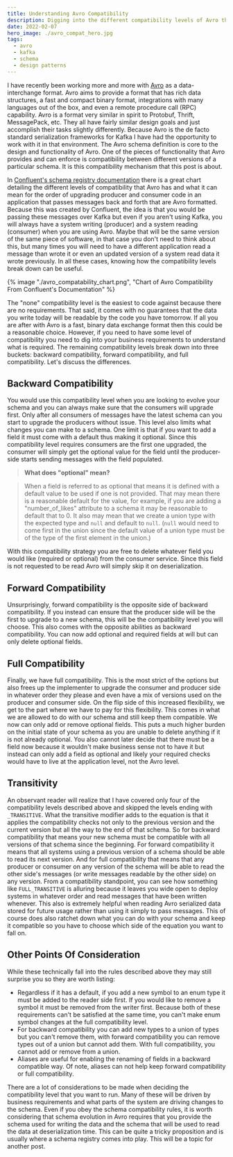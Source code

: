 ```yaml
---
title: Understanding Avro Compatibility
description: Digging into the different compatibility levels of Avro that can be used and what they actually mean.
date: 2022-02-07
hero_image: ./avro_compat_hero.jpg
tags:
  - avro
  - kafka
  - schema
  - design patterns
---
```


I have recently been working more and more with [Avro](https://avro.apache.org/docs/1.11.1/) as a data-interchange format. Avro aims to provide a format that has rich data structures, a fast and compact binary format, integrations with many languages out of the box, and even a remote procedure call (RPC) capability. Avro is a format very similar in spirit to Protobuf, Thrift, MessagePack, etc. They all have fairly similar design goals and just accomplish their tasks slightly differently. Because Avro is the de facto standard serialization frameworks for Kafka I have had the opportunity to work with it in that environment. The Avro schema definition is core to the design and functionality of Avro. One of the pieces of functionality that Avro provides and can enforce is compatibility between different versions of a particular schema. It is this compatibility mechanism that this post is about.

In [Confluent's schema registry documentation](https://docs.confluent.io/platform/current/schema-registry/fundamentals/schema-evolution.html) there is a great chart detailing the different levels of compatibility that Avro has and what it can mean for the order of upgrading producer and consumer code in an application that passes messages back and forth that are Avro formatted. Because this was created by Confluent, the idea is that you would be passing these messages over Kafka but even if you aren't using Kafka, you will always have a system writing (producer) and a system reading (consumer) when you are using Avro. Maybe that will be the same version of the same piece of software, in that case you don't need to think about this, but many times you will need to have a different application read a message than wrote it or even an updated version of a system read data it wrote previously. In all these cases, knowing how the compatibility levels break down can be useful.

{% image "./avro_compatability_chart.png", "Chart of Avro Compatibility From Confluent's Documentation" %}

The "none" compatibility level is the easiest to code against because there are no requirements. That said, it comes with no guarantees that the data you write today will be readable by the code you have tomorrow. If all you are after with Avro is a fast, binary data exchange format then this could be a reasonable choice. However, if you need to have some level of compatibility you need to dig into your business requirements to understand what is required. The remaining compatibility levels break down into three buckets: backward compatibility, forward compatibility, and full compatibility. Let's discuss the differences.

## Backward Compatibility

You would use this compatibility level when you are looking to evolve your schema and you can always make sure that the consumers will upgrade first. Only after all consumers of messages have the latest schema can you start to upgrade the producers without issue. This level also limits what changes you can make to a schema. One limit is that if you want to add a field it must come with a default thus making it optional. Since this compatibility level requires consumers are the first one upgraded, the consumer will simply get the optional value for the field until the producer-side starts sending messages with the field populated.

> **What does "optional" mean?**


> When a field is referred to as optional that means it is defined with a default value to be used if one is not provided. That may mean there is a reasonable default for the value, for example, if you are adding a "number_of_likes" attribute to a schema it may be reasonable to default that to 0. It also may mean that we create a union type with the expected type and `null` and default to `null`. (`null` would need to come first in the union since the default value of a union type must be of the type of the first element in the union.)

With this compatibility strategy you are free to delete whatever field you would like (required or optional) from the consumer service. Since this field is not requested to be read Avro will simply skip it on deserialization.

## Forward Compatibility

Unsurprisingly, forward compatibility is the opposite side of backward compatibility. If you instead can ensure that the producer side will be the first to upgrade to a new schema, this will be the compatibility level you will choose. This also comes with the opposite abilities as backward compatibility. You can now add optional and required fields at will but can only delete optional fields.

## Full Compatibility

Finally, we have full compatibility. This is the most strict of the options but also frees up the implementer to upgrade the consumer and producer side in whatever order they please and even have a mix of versions used on the producer and consumer side. On the flip side of this increased flexibility, we get to the part where we have to pay for this flexibility. This comes in what we are allowed to do with our schema and still keep them compatible. We now can only add or remove optional fields. This puts a much higher burden on the initial state of your schema as you are unable to delete anything if it is not already optional. You also cannot later decide that there must be a field now because it wouldn't make business sense not to have it but instead can only add a field as optional and likely your required checks would have to live at the application level, not the Avro level.

## Transitivity
An observant reader will realize that I have covered only four of the compatibility levels described above and skipped the levels ending with `_TRANSITIVE`. What the transitive modifier adds to the equation is that it applies the compatibility checks not only to the previous version and the current version but all the way to the end of that schema. So for backward compatibility that means your new schema must be compatible with all versions of that schema since the beginning. For forward compatibility it means that all systems using a previous version of a schema should be able to read its next version. And for full compatibility that means that any producer or consumer on any version of the schema will be able to read the other side's messages (or write messages readable by the other side) on any version. From a compatibility standpoint, you can see how something like `FULL_TRANSITIVE` is alluring because it leaves you wide open to deploy systems in whatever order and read messages that have been written whenever. This also is extremely helpful when reading Avro serialized data stored for future usage rather than using it simply to pass messages. This of course does also ratchet down what you can do with your schema and keep it compatible so you have to choose which side of the equation you want to fall on.

## Other Points Of Consideration

While these technically fall into the rules described above they may still surprise you so they are worth listing:

* Regardless if it has a default, if you add a new symbol to an enum type it must be added to the reader side first. If you would like to remove a symbol it must be removed from the writer first. Because both of these requirements can't be satisfied at the same time, you can't make enum symbol changes at the full compatibility level.
* For backward compatibility you can add new types to a union of types but you can't remove them, with forward compatibility you can remove types out of a union but cannot add them. With full compatibility, you cannot add or remove from a union.
* Aliases are useful for enabling the renaming of fields in a backward compatible way. Of note, aliases can not help keep forward compatibility or full compatibility.

There are a lot of considerations to be made when deciding the compatibility level that you want to run. Many of these will be driven by business requirements and what parts of the system are driving changes to the schema. Even if you obey the schema compatibility rules, it is worth considering that schema evolution in Avro requires that you provide the schema used for writing the data and the schema that will be used to read the data at deserialization time. This can be quite a tricky proposition and is usually where a schema registry comes into play. This will be a topic for another post.